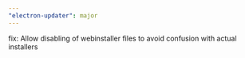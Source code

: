 ```yaml
---
"electron-updater": major
---
```


fix: Allow disabling of webinstaller files to avoid confusion with actual installers
